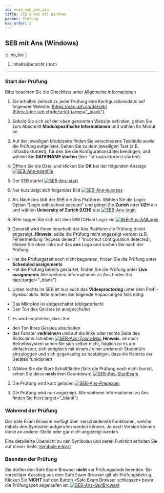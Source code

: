 ```yaml
---
id: exam_seb_ans_win
title: SEB & Ans mit Windows
parent: Prüfung
nav_order: 2
---
```


## SEB mit Ans (Windows)
{: .no_toc }

1. Inhaltsübersicht
{:toc}

---

### Start der Prüfung
Bitte beachten Sie die Checkliste unter [Allgemeine Informationen](exam_general)

1. Sie erhalten zeitnah zu jeder Prüfung eine Konfigurationsdatei auf folgender Website: [https://oec.uzh.ch/de/seb](https://oec.uzh.ch/de/seb){:target="_blank"}

1. Sobald Sie sich auf der oben genannten Website befinden, gehen Sie zum Abschnitt **Modulspezifische Informationen** und wählen Ihr Modul an.

1. Auf der jeweiligen Modulseite finden Sie verschiedene Testläufe sowie die Prüfung aufgelistet. Gehen Sie zu dem jeweiligen  Test (z.B. Infrastrukturtest), für den Sie die Konfigurationsdatei benötigen, und wählen Sie **DATEINAME starten** (hier "Infrastrukturtest starten).

1. Öffnen Sie die Datei und klicken Sie **OK** bei der folgenden Anzeige
[![SEB-Ans-openfile](assets/pictures/exam_seb_ans_win/seb_ans_openfile.png)](assets/pictures/exam_seb_ans_win/seb_ans_openfile.png)

1. Der SEB startet 
[![SEB-Ans-start](assets/pictures/exam_seb_ans_win/seb_ans_start.png)](assets/pictures/exam_seb_ans_win/seb_ans_start.png)

1. Nur kurz zeigt sich folgendes Bild
[![SEB-Ans-success](assets/pictures/exam_seb_ans_win/seb_ans_success.png)](assets/pictures/exam_seb_ans_win/seb_ans_success.png)

1. Als Nächstes lädt der SEB die Ans Plattform. Wählen Sie die Login-Option "Login with school account" und geben Sie **Zurich** oder **UZH** ein und wählen **University of Zurich (UZH)** aus
[![SEB-Ans-login](assets/pictures/exam_seb_ans_win/seb_ans_login.png)](assets/pictures/exam_seb_ans_win/seb_ans_login.png)

1. Bitte loggen Sie sich mit dem SWITCHaai Login ein
[![SEB-Ans-AAILogin](assets/pictures/exam_seb_ans_win/seb_ans_aailogin.png)](assets/pictures/exam_seb_ans_win/seb_ans_aailogin.png)

1. Generell wird Ihnen innerhalb der Ans Plattform die Prüfung direkt angezeigt.
**Hinweis**: sollte die Prüfung nicht angezeigt werden (z.B. Fehlermeldung "Access denied" / "Incorrect configuration detected), klicken Sie oben links auf das **ans** Logo und suchen Sie nach der Prüfung:
* Hat die Prüfungszeit noch nicht begonnen, finden Sie die Prüfung unter **Scheduled assignments**
* Hat die Prüfung bereits gestartet, finden Sie die Prüfung unter **Live assignments**
Alle weiteren Informationen zu Ans finden Sie [hier](https://uzh-oec.github.io/ans/exam-navigation-de.html){:target="_blank"}

1. Unten rechts im SEB ist nun auch das **Videoproctoring** unter dem Profil-Symbol aktiv. Bitte machen Sie folgende Anpassungen falls nötig:
* Das Mikrofon ist eingeschaltet (obligatorisch)
* Den Ton des Gerätes ist ausgeschaltet

1. Es wird empfohlen, dass Sie:
* den Ton Ihres Gerätes abschalten
* das Fenster **verkleinern** und auf die linke oder rechte Seite des Bildschims schieben
[![SEB-Ans-Zoom-Mac](assets/pictures/exam_seb_ans_win/seb_ans_zoom_minimize_mac.png)](assets/pictures/exam_seb_ans_win/seb_ans_zoom_minimize_mac.png)
**Hinweis**: Je nach Betriebssystem sehen Sie sich selber nicht, folglich ist es am einfachsten, sich zeitgleich mit einem / einer anderen/r Student/in einzuloggen und sich gegenseitig zu bestätigen, dass die Kamera der Gerätes funktioniert

1. Wählen Sie die Start-Schaltfläche (falls die Prüfung noch nicht live ist, sehen Sie diese **nach** dem Countdown)
[![SEB-Ans-StartExam](assets/pictures/exam_seb_ans_win/seb_ans_startexam.png)](assets/pictures/exam_seb_ans_win/seb_ans_startexam.png)

1. Die Prüfung wird kurz geladen
[![SEB-Ans-Prepexam](assets/pictures/exam_seb_ans_win/seb_ans_preptest.png)](assets/pictures/exam_seb_ans_win/seb_ans_preptest.png)

1. Die Prüfung wird nun angezeigt.
Alle weiteren Informationen zu Ans finden Sie [hier](https://uzh-oec.github.io/ans/exam-navigation-de.html){:target="_blank"}


### Während der Prüfung

Der Safe Exam Browser verfügt über verschiedenste Funktionen, welche mittels den Symbolen aufgerufen werden können. Je nach Version können diese an anderer Stelle oder gar nicht angezeigt werden.

Eine detailierte Übersicht zu den Symbolen und deren Funktion erhalten Sie auf dieser Seite:
[Symbole erklärt](icons_explained)

### Beenden der Prüfung
 
Sie dürfen den Safe Exam Browser **nicht** vor Prüfungsende beenden. Ein vorzeitiger Ausstieg aus dem Safe Exam Browser gilt als Prüfungsbetrug. Klicken Sie **NICHT** auf den Button «Safe Exam Browser schliessen» bevor die Prüfungszeit abgelaufen ist.
[![SEB-Ans-QuitBrowser](assets/pictures/exam_seb_ans_win/seb_ans_donotquit.png)](assets/pictures/exam_seb_ans_win/seb_ans_donotquit.png)
